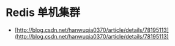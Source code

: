 # Redis 单机集群

- [http://blog.csdn.net/hanwuqia0370/article/details/78195113](http://blog.csdn.net/hanwuqia0370/article/details/78195113)